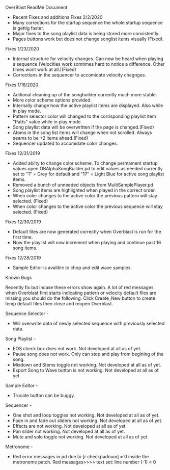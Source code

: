 OverBlast ReadMe Document

- Recent Fixes and additions
Fixes 2/2/2020
- 	Many corrections for the startup sequence the whole startup sequence is gettig faster.
-	Major fixes to the song playlist data is being stored more consistently.
- 	Pages buttons work but does not change songlist items visually (Fixed).

Fixes 1/23/2020
- 	Internal structure for velocity changes. Can now be heard when playing a sequence
	(Velocities work somtimes hard to notice a difference. Other times wont work at all.)(Fixed)
- 	Corrections in the sequencer to accomidate velocity chagnges.

Fixes 1/18/2020
- 	Aditional cleaning up of the songbuilder currently much more stable.
- 	More color scheme options provided.
- 	Internally change how the active playlist items are displayed. Also while in play mode.
- 	Pattern selector color will changed to the corrisponding playlist item "Patts" value while in play mode.
- 	Song playlist data will be overwritten if the page is changed.(Fixed)
- 	Atoms in the song list items will change when not scrolled. Always seams to be +2 items ahead.(Fixed)
- 	Sequencer updated to accomidate color changes.

Fixes 12/31/2019

- 	Added abilty to change color scheme. To change permament startup
	values open OBAlphaSongBuilder.pd to edit values as needed currently set to "1" = Grey for default
	and "17" = Light Blue for active song playlist items.
- 	Removed a bunch of unneeded objects from MultiSamplePlayer.pd 
- 	Song playlist items are highlighted when played in the correct order.
- 	When color changes to the active color the previous pattern will stay selected. (Fixed)
- 	When color changes to the active color the previous sequence will stay selected. (Fixed)

Fixes 12/30/2019

- 	Default files are now generated correctly when Overblast is run for the first time.
- 	Now the playlist will now increment when playing and continue past 16 song items.

Fixes 12/28/2019
- 	Sample Editor is avalible to chop and edit wave samples.

Known Bugs

Recently fix but incase these errors show again. A lot of red messages when Overblast
first starts indicating pattern or velocity default files are missing you should do the following.
Click Create_New button to create temp default files then close and reopen Overblast.

Sequence Selector -

-	Will overwrite data of newly selected sequence with previously selected data.

Song Playlist -

- 	EOS check box does not work. Not developed at all as of yet.
- 	Pause song does not work. Only can stop and play from begining of the song.
- 	Mixdown and Stems toggle not working. Not developed at all as of yet. 
- 	Export Song to Wave button is not working. Not developed at all as of yet. 

Sample Editor -

- Trucate button can be buggy.

Sequencer - 

- 	One shot and loop toggles not working. Not developed at all as of yet. 
- 	Fade in and fade out sliders not working. Not developed at all as of yet. 
- 	Effects are not working. Not developed at all as of yet. 
- 	Pan slider not working. Not developed at all as of yet. 
- 	Mute and solo toggle not working. Not developed at all as of yet. 

Metronome -

- 	Red error messages in pd due to [r checkpadnum] = 0 inside the metronome patch. Red messages>>>> text set: line number (-1) < 0
